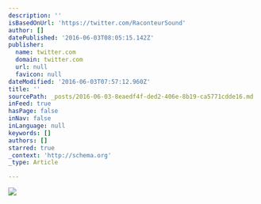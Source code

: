 ```yaml
---
description: ''
isBasedOnUrl: 'https://twitter.com/RaconteurSound'
author: []
datePublished: '2016-06-03T08:05:15.142Z'
publisher:
  name: twitter.com
  domain: twitter.com
  url: null
  favicon: null
dateModified: '2016-06-03T07:57:12.960Z'
title: ''
sourcePath: _posts/2016-06-03-8eaedf4f-ded2-406e-8b19-ca5771cdde16.md
inFeed: true
hasPage: false
inNav: false
inLanguage: null
keywords: []
authors: []
starred: true
_context: 'http://schema.org'
_type: Article

---
```

![](https://pbs.twimg.com/media/Cj6xr30VAAAoJLo.jpg)